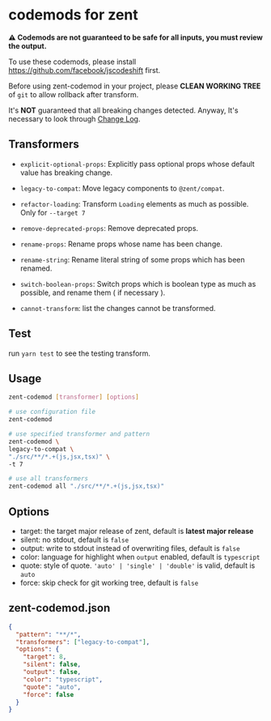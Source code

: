 # codemods for zent

**⚠️ Codemods are not guaranteed to be safe for all inputs, you must review the output.**

To use these codemods, please install https://github.com/facebook/jscodeshift first.

Before using zent-codemod in your project, please **CLEAN WORKING TREE** of `git` to allow rollback after transform.

It's **NOT** guaranteed that all breaking changes detected. Anyway, It's necessary to look through [Change Log](http://fedoc.qima-inc.com/zent/zh/guides/changelog).

## Transformers

- `explicit-optional-props`: Explicitly pass optional props whose default value has breaking change.

- `legacy-to-compat`: Move legacy components to `@zent/compat`.

- `refactor-loading`: Transform `Loading` elements as much as possible. Only for `--target 7`

- `remove-deprecated-props`: Remove deprecated props.

- `rename-props`: Rename props whose name has been change.

- `rename-string`: Rename literal string of some props which has been renamed.

- `switch-boolean-props`: Switch props which is boolean type as much as possible, and rename them ( if necessary ).

- `cannot-transform`: list the changes cannot be transformed.

## Test

run `yarn test` to see the testing transform.

## Usage

```sh
zent-codemod [transformer] [options]
```

```sh
# use configuration file
zent-codemod
```

```sh
# use specified transformer and pattern
zent-codemod \
legacy-to-compat \
"./src/**/*.+(js,jsx,tsx)" \
-t 7
```

```sh
# use all transformers
zent-codemod all "./src/**/*.+(js,jsx,tsx)"
```

## Options

- target: the target major release of zent, default is **latest major release**
- silent: no stdout, default is `false`
- output: write to stdout instead of overwriting files, default is `false`
- color: language for highlight when `output` enabled, default is `typescript`
- quote: style of quote. `'auto' | 'single' | 'double'` is valid, default is `auto`
- force: skip check for git working tree, default is `false`

## zent-codemod.json

```json
{
  "pattern": "**/*",
  "transformers": ["legacy-to-compat"],
  "options": {
    "target": 8,
    "silent": false,
    "output": false,
    "color": "typescript",
    "quote": "auto",
    "force": false
  }
}
```
